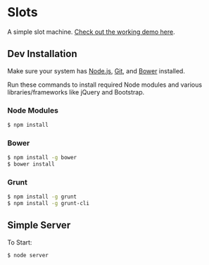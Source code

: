 Slots
=====

A simple slot machine. [Check out the working demo here](http://vancetran.github.io/slots).

## Dev Installation

Make sure your system has [Node.js](http://nodejs.org/), [Git](http://git-scm.com/), and [Bower](http://bower.io/) installed.

Run these commands to install required Node modules and various libraries/frameworks like jQuery and Bootstrap.

### Node Modules

```sh
$ npm install
```

### Bower

```sh
$ npm install -g bower
$ bower install
```

### Grunt

```sh
$ npm install -g grunt
$ npm install -g grunt-cli
```

## Simple Server

To Start:

```sh
$ node server
```

